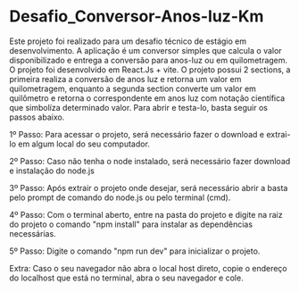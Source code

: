 # Desafio_Conversor-Anos-luz-Km
Este projeto foi realizado para um desafio técnico de estágio em desenvolvimento.
A aplicação é um conversor simples que calcula o valor disponibilizado e entrega a conversão para anos-luz ou em quilometragem.
O projeto foi desenvolvido em React.Js + vite.
O projeto possui 2 sections, a primeira realiza a conversão de anos luz e retorna um valor em quilometragem, enquanto a segunda section converte um valor em quilômetro e retorna o correspondente em anos luz com notação científica que simbolíza determinado valor.
Para abrir e testa-lo, basta seguir os passos abaixo.

1º Passo: Para acessar o projeto, será necessário fazer o download e extrai-lo em algum local do seu computador.

2º Passo:  Caso não tenha o node instalado, será necessário fazer download e instalação do node.js

3º Passo: Após extrair o projeto onde desejar, será necessário abrir a basta pelo prompt de comando do node.js ou pelo terminal (cmd).

4º Passo: Com o terminal aberto, entre na pasta do projeto e digite na raiz do projeto o comando "npm install" para instalar as dependências necessárias.

5º Passo: Digite o comando "npm run dev" para inicializar o projeto.

Extra: Caso o seu navegador não abra o local host direto, copie o endereço do localhost que está no terminal, abra o seu navegador e cole.
